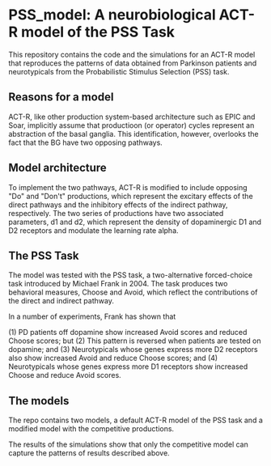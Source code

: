 # PSS_model: A neurobiological ACT-R model of the PSS Task

This repository contains the code and the simulations for an ACT-R model that reproduces the patterns of data obtained from Parkinson patients and neurotypicals from the Probabilistic Stimulus Selection (PSS) task.

## Reasons for a model 

ACT-R, like other production system-based architecture such as EPIC and Soar, implicitly assume that productioon (or operator) cycles represent an abstraction of the basal ganglia. 
This identification, however, overlooks the fact that the BG have two opposing pathways.

## Model architecture

To implement the two pathways, ACT-R is modified to include opposing "Do" and "Don't" productions, which represent the excitary effects of the direct pathways and the inhibitory effects of the indirect pathway, respectively.
The two series of productions have two associated parameters, d1 and d2, which represent the density of dopaminergic D1 and D2 receptors and modulate the learning rate alpha.

## The PSS Task

The model was tested with the PSS task, a two-alternative forced-choice task introduced by Michael Frank in 2004. The task produces two behavioral measures, Choose and Avoid, which reflect the contributions of the direct and indirect pathway. 

In a number of experiments, Frank has shown that 

(1) PD patients off dopamine show increased Avoid scores and reduced Choose scores; but 
(2) This pattern is reversed when patients are tested on dopamine; and 
(3) Neurotypicals whose genes express more D2 receptors also show increased Avoid and reduce Choose scores; and
(4) Neurotypicals whose genes express more D1 receptors show increased Choose and reduce Avoid scores.

## The models

The repo contains two models, a default ACT-R model of the PSS task and a modified model with the competitive productions.

The results of the simulations show that only the competitive model can capture the patterns of results described above. 


